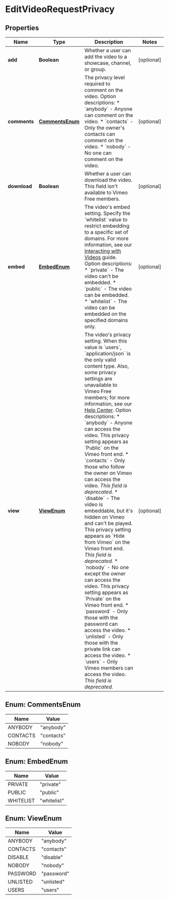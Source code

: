 

# EditVideoRequestPrivacy


## Properties

| Name | Type | Description | Notes |
|------------ | ------------- | ------------- | -------------|
|**add** | **Boolean** | Whether a user can add the video to a showcase, channel, or group. |  [optional] |
|**comments** | [**CommentsEnum**](#CommentsEnum) | The privacy level required to comment on the video.  Option descriptions:  * &#x60;anybody&#x60; - Anyone can comment on the video.  * &#x60;contacts&#x60; - Only the owner&#39;s contacts can comment on the video.  * &#x60;nobody&#x60; - No one can comment on the video.  |  [optional] |
|**download** | **Boolean** | Whether a user can download the video. This field isn&#39;t available to Vimeo Free members. |  [optional] |
|**embed** | [**EmbedEnum**](#EmbedEnum) | The video&#39;s embed setting. Specify the &#x60;whitelist&#x60; value to restrict embedding to a specific set of domains. For more information, see our [Interacting with Videos](https://developer.vimeo.com/api/guides/videos/interact#set-off-site-privacy) guide.  Option descriptions:  * &#x60;private&#x60; - The video can&#39;t be embedded.  * &#x60;public&#x60; - The video can be embedded.  * &#x60;whitelist&#x60; - The video can be embedded on the specified domains only.  |  [optional] |
|**view** | [**ViewEnum**](#ViewEnum) | The video&#39;s privacy setting. When this value is &#x60;users&#x60;, &#x60;application/json&#x60; is the only valid content type. Also, some privacy settings are unavailable to Vimeo Free members; for more information, see our [Help Center](https://vimeo.zendesk.com/hc/en-us/articles/224817847).  Option descriptions:  * &#x60;anybody&#x60; - Anyone can access the video. This privacy setting appears as &#x60;Public&#x60; on the Vimeo front end.  * &#x60;contacts&#x60; - Only those who follow the owner on Vimeo can access the video. _This field is deprecated._  * &#x60;disable&#x60; - The video is embeddable, but it&#39;s hidden on Vimeo and can&#39;t be played. This privacy setting appears as &#x60;Hide from Vimeo&#x60; on the Vimeo front end. _This field is deprecated._  * &#x60;nobody&#x60; - No one except the owner can access the video. This privacy setting appears as &#x60;Private&#x60; on the Vimeo front end.  * &#x60;password&#x60; - Only those with the password can access the video.  * &#x60;unlisted&#x60; - Only those with the private link can access the video.  * &#x60;users&#x60; - Only Vimeo members can access the video. _This field is deprecated._  |  [optional] |



## Enum: CommentsEnum

| Name | Value |
|---- | -----|
| ANYBODY | &quot;anybody&quot; |
| CONTACTS | &quot;contacts&quot; |
| NOBODY | &quot;nobody&quot; |



## Enum: EmbedEnum

| Name | Value |
|---- | -----|
| PRIVATE | &quot;private&quot; |
| PUBLIC | &quot;public&quot; |
| WHITELIST | &quot;whitelist&quot; |



## Enum: ViewEnum

| Name | Value |
|---- | -----|
| ANYBODY | &quot;anybody&quot; |
| CONTACTS | &quot;contacts&quot; |
| DISABLE | &quot;disable&quot; |
| NOBODY | &quot;nobody&quot; |
| PASSWORD | &quot;password&quot; |
| UNLISTED | &quot;unlisted&quot; |
| USERS | &quot;users&quot; |



